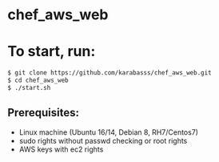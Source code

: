 # chef_aws_web

# To start, run:

```sh
$ git clone https://github.com/karabasss/chef_aws_web.git
$ cd chef_aws_web
$ ./start.sh
```

## Prerequisites:

 * Linux machine (Ubuntu 16/14, Debian 8, RH7/Centos7)
 * sudo rights without passwd checking or root rights
 * AWS keys with ec2 rights

